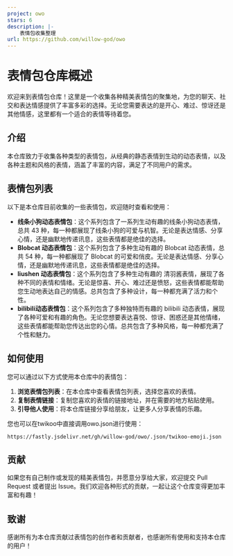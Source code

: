 ```yaml
---
project: owo
stars: 6
description: |-
    表情包收集整理
url: https://github.com/willow-god/owo
---
```


# 表情包仓库概述

欢迎来到表情包仓库！这里是一个收集各种精美表情包的聚集地，为您的聊天、社交和表达情感提供了丰富多彩的选择。无论您需要表达的是开心、难过、惊讶还是其他情感，这里都有一个适合的表情等待着您。

## 介绍

本仓库致力于收集各种类型的表情包，从经典的静态表情到生动的动态表情，以及各种主题和风格的表情，涵盖了丰富的内容，满足了不同用户的需求。

## 表情包列表

以下是本仓库目前收集的一些表情包，欢迎随时查看和使用：

- **线条小狗动态表情包**：这个系列包含了一系列生动有趣的线条小狗动态表情，总共 43 种，每一种都展现了线条小狗的可爱与机智。无论是表达情感、分享心情，还是幽默地传递讯息，这些表情都是绝佳的选择。
- **Blobcat 动态表情包**：这个系列包含了多种生动有趣的 Blobcat 动态表情，总共 54 种，每一种都展现了 Blobcat 的可爱和俏皮。无论是表达情感、分享心情，还是幽默地传递讯息，这些表情都是绝佳的选择。
- **liushen 动态表情包**：这个系列包含了多种生动有趣的 清羽酱表情，展现了各种不同的表情和情绪。无论是惊喜、开心、难过还是愤怒，这些表情都能帮助您生动地表达自己的情感。总共包含了多种设计，每一种都充满了活力和个性。
- **bilibili动态表情包**：这个系列包含了多种独特而有趣的 bilibili 动态表情，展现了各种可爱和有趣的角色。无论您想要表达喜悦、惊讶、困惑还是其他情绪，这些表情都能帮助您传达出您的心情。总共包含了多种风格，每一种都充满了个性和魅力。

## 如何使用

您可以通过以下方式使用本仓库中的表情包：

1. **浏览表情包列表**：在本仓库中查看表情包列表，选择您喜欢的表情。
2. **复制表情链接**：复制您喜欢的表情的链接地址，并在需要的地方粘贴使用。
3. **引导他人使用**：将本仓库链接分享给朋友，让更多人分享表情的乐趣。

您也可以在twikoo中直接调用owo.json进行使用：

```
https://fastly.jsdelivr.net/gh/willow-god/owo/.json/twikoo-emoji.json
```

## 贡献

如果您有自己制作或发现的精美表情包，并愿意分享给大家，欢迎提交 Pull Request 或者提出 Issue。我们欢迎各种形式的贡献，一起让这个仓库变得更加丰富和有趣！

## 致谢

感谢所有为本仓库贡献过表情包的创作者和贡献者，也感谢所有使用和支持本仓库的用户！


